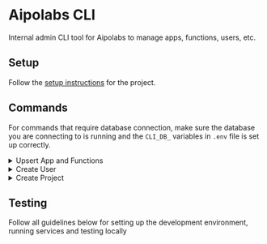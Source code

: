 # Aipolabs CLI
Internal admin CLI tool for Aipolabs to manage apps, functions, users, etc.

## Setup
Follow the [setup instructions](../README.md) for the project.

## Commands
For commands that require database connection, make sure the database you are connecting to is running and the `CLI_DB_` variables in `.env` file is set up correctly.

<details>
  <summary>Upsert App and Functions</summary>
  This command will create or update an app and its functions in the database, based on the app json file provided.

  Example files: [`aipolabs_test`](assets/aipolabs_test).

  ```bash
  python -m aipolabs.cli.aipolabs upsert-app-and-functions --app-file ./aipolabs/cli/assets/aipolabs_test/app.json --functions-file ./aipolabs/cli/assets/aipolabs_test/functions.json
  ```
</details>

<details>
  <summary>Create User</summary>
  This command will create a user in the database.

  ```bash
  python -m aipolabs.cli.aipolabs create-user --auth-provider google --auth-user-id 1234567890 --name "John Doe" --email "john.doe@example.com" --profile-picture "https://example.com/profile.jpg" --plan free
  ```
</details>

<details>
  <summary>Create Project</summary>
  This command will create a project in the database.
  You need to create the user first before creating a project for the user.

  ```bash
  python -m aipolabs.cli.aipolabs create-project --project-name "My Project" --owner-type user --owner-id "bc03b64d-9359-4b71-85ff-aad32c7610f1" --created-by "bc03b64d-9359-4b71-85ff-aad32c7610f1"
  ```
</details>

## Testing
Follow all guidelines below for setting up the development environment, running services and testing locally
